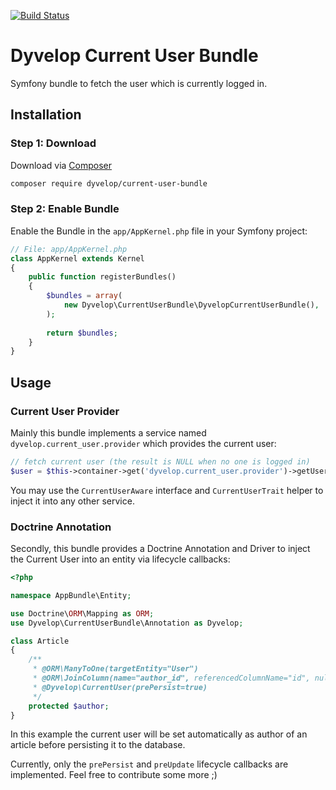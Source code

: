 [![Build Status](https://travis-ci.org/dyvelop/current-user-bundle.svg?branch=master)](https://travis-ci.org/dyvelop/current-user-bundle)

# Dyvelop Current User Bundle

Symfony bundle to fetch the user which is currently logged in.

## Installation

### Step 1: Download

Download via [Composer](https://getcomposer.org/)

```bash
composer require dyvelop/current-user-bundle
```

### Step 2: Enable Bundle

Enable the Bundle in the `app/AppKernel.php` file in your Symfony project:

```php
// File: app/AppKernel.php
class AppKernel extends Kernel
{
    public function registerBundles()
    {
        $bundles = array(
            new Dyvelop\CurrentUserBundle\DyvelopCurrentUserBundle(),
        );
        
        return $bundles;
    }
}
```

## Usage

### Current User Provider

Mainly this bundle implements a service named `dyvelop.current_user.provider` which provides the current user:

```php
// fetch current user (the result is NULL when no one is logged in)
$user = $this->container->get('dyvelop.current_user.provider')->getUser();
```

You may use the `CurrentUserAware` interface and `CurrentUserTrait` helper to inject it into any other service.

### Doctrine Annotation

Secondly, this bundle provides a Doctrine Annotation and Driver to inject the Current User into an entity via lifecycle callbacks:

```php
<?php

namespace AppBundle\Entity;

use Doctrine\ORM\Mapping as ORM;
use Dyvelop\CurrentUserBundle\Annotation as Dyvelop;

class Article
{
    /**
     * @ORM\ManyToOne(targetEntity="User")
     * @ORM\JoinColumn(name="author_id", referencedColumnName="id", nullable=true)
     * @Dyvelop\CurrentUser(prePersist=true)
     */
    protected $author;
}
```

In this example the current user will be set automatically as author of an article before persisting it to the database.

Currently, only the `prePersist` and `preUpdate` lifecycle callbacks are implemented.
Feel free to contribute some more ;)
